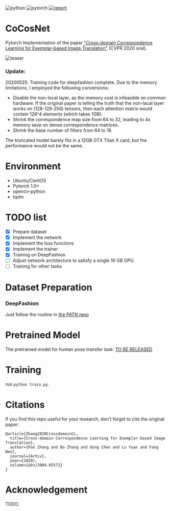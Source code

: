 ![python](https://img.shields.io/badge/python-3.6+-blue.svg)
![pytorch](https://img.shields.io/badge/pytorch-1.0%2B-brightgreen)
[![report](https://img.shields.io/badge/arxiv-report-red)](https://arxiv.org/abs/2004.05571)

# CoCosNet
Pytorch Implementation of the paper ["Cross-domain Correspondence Learning for Exemplar-based Image Translation"](https://panzhang0212.github.io/CoCosNet) (CVPR 2020 oral).


![teaser](https://panzhang0212.github.io/CoCosNet/images/teaser.png)

### Update:
20200525: Training code for deepfashion complete. Due to the memory limitations, I employed the following conversions:
- Disable the non-local layer, as the memory cost is infeasible on common hardware. If the original paper is telling the truth that the non-lacal layer works on (128-128-256) tensors, then each attention matrix would contain 128^4 elements (which takes 1GB).
- Shrink the correspondence map size from 64 to 32, leading to 4x memory save on dense correspondence matrices.
- Shrink the base number of filters from 64 to 16.

The truncated model barely fits in a 12GB GTX Titan X card, but the performance would not be the same.

# Environment
- Ubuntu/CentOS
- Pytorch 1.0+
- opencv-python
- tqdm

# TODO list
- [x] Prepare dataset
- [x] Implement the network
- [x] Implement the loss functions
- [x] Implement the trainer
- [x] Training on DeepFashion
- [ ] Adjust network architecture to satisfy a single 16 GB GPU.
- [ ] Training for other tasks

# Dataset Preparation
### DeepFashion
Just follow the routine in [the PATN repo](https://github.com/Lotayou/Pose-Transfer)

# Pretrained Model
The pretrained model for human pose transfer task: [TO BE RELEASED](https://github.com/Lotayou)

# Training 
run `python train.py`.

# Citations
If you find this repo useful for your research, don't forget to cite the original paper:
```
@article{Zhang2020CrossdomainCL,
  title={Cross-domain Correspondence Learning for Exemplar-based Image Translation},
  author={Pan Zhang and Bo Zhang and Dong Chen and Lu Yuan and Fang Wen},
  journal={ArXiv},
  year={2020},
  volume={abs/2004.05571}
}
```

# Acknowledgement
TODO.
